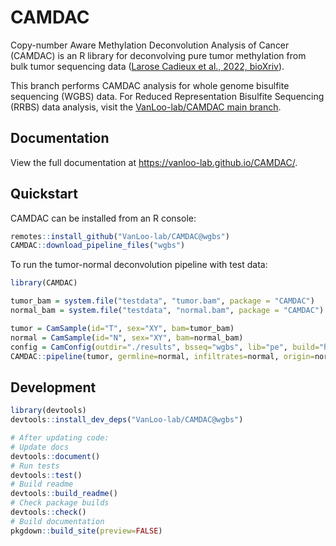 
<!-- README.md is generated from README.Rmd. Please edit that file -->

# CAMDAC

Copy-number Aware Methylation Deconvolution Analysis of Cancer (CAMDAC)
is an R library for deconvolving pure tumor methylation from bulk tumor
sequencing data ([Larose Cadieux et al., 2022,
bioXriv](https://www.biorxiv.org/content/10.1101/2020.11.03.366252v2)).

This branch performs CAMDAC analysis for whole genome bisulfite
sequencing (WGBS) data. For Reduced Representation Bisulfite Sequencing
(RRBS) data analysis, visit the [VanLoo-lab/CAMDAC main
branch](https://github.com/VanLoo-lab/CAMDAC/tree/main).

<!-- badges: start -->

<!-- badges: end -->

## Documentation

View the full documentation at <https://vanloo-lab.github.io/CAMDAC/>.

## Quickstart

CAMDAC can be installed from an R console:

``` r
remotes::install_github("VanLoo-lab/CAMDAC@wgbs")
CAMDAC::download_pipeline_files("wgbs")
```

To run the tumor-normal deconvolution pipeline with test data:

``` r
library(CAMDAC)

tumor_bam = system.file("testdata", "tumor.bam", package = "CAMDAC")
normal_bam = system.file("testdata", "normal.bam", package = "CAMDAC")

tumor = CamSample(id="T", sex="XY", bam=tumor_bam)
normal = CamSample(id="N", sex="XY", bam=normal_bam)
config = CamConfig(outdir="./results", bsseq="wgbs", lib="pe", build="hg38")
CAMDAC::pipeline(tumor, germline=normal, infiltrates=normal, origin=normal, config)
```

## Development

``` r
library(devtools)
devtools::install_dev_deps("VanLoo-lab/CAMDAC@wgbs")

# After updating code:
# Update docs
devtools::document()
# Run tests
devtools::test()
# Build readme
devtools::build_readme()
# Check package builds
devtools::check()
# Build documentation
pkgdown::build_site(preview=FALSE)
```
